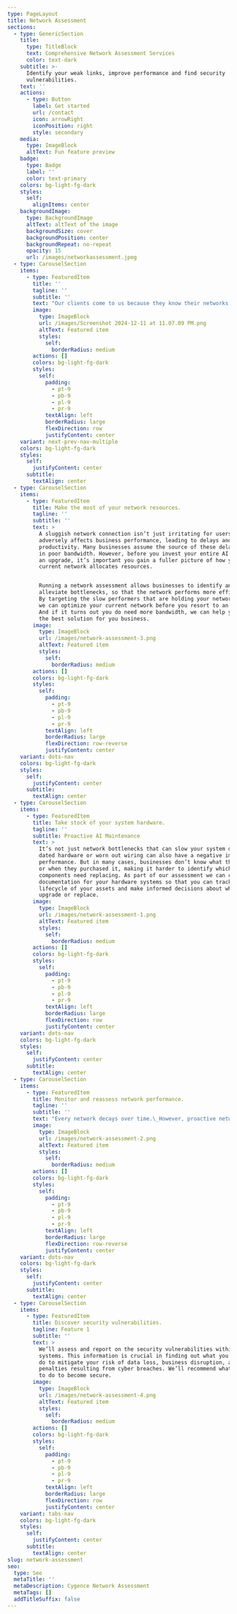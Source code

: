 ```yaml
---
type: PageLayout
title: Network Assessment
sections:
  - type: GenericSection
    title:
      type: TitleBlock
      text: Comprehensive Network Assessment Services
      color: text-dark
    subtitle: >-
      Identify your weak links, improve performance and find security
      vulnerabilities.
    text: ''
    actions:
      - type: Button
        label: Get started
        url: /contact
        icon: arrowRight
        iconPosition: right
        style: secondary
    media:
      type: ImageBlock
      altText: Fun feature preview
    badge:
      type: Badge
      label: ''
      color: text-primary
    colors: bg-light-fg-dark
    styles:
      self:
        alignItems: center
    backgroundImage:
      type: BackgroundImage
      altText: altText of the image
      backgroundSize: cover
      backgroundPosition: center
      backgroundRepeat: no-repeat
      opacity: 15
      url: /images/networkassessment.jpeg
  - type: CarouselSection
    items:
      - type: FeaturedItem
        title: ''
        tagline: ''
        subtitle: ''
        text: "Our clients come to us because they know their networks could be performing better, and they want us to discover how. That’s why our first step is to conduct a thorough AI audit of their systems so that we can see what they have, how it performs, and how we could improve system efficiency.\n\nWe also recommend a network assessment for any company that doesn’t have complete documentation of their current systems.\_Our complimentary network assessment provides a basic overview of your AI systems, which can help us identify the most immediate concerns, but our comprehensive audit package delivers complete documentation of your systems at the deepest level.\n"
        image:
          type: ImageBlock
          url: /images/Screenshot 2024-12-11 at 11.07.09 PM.png
          altText: Featured item
          styles:
            self:
              borderRadius: medium
        actions: []
        colors: bg-light-fg-dark
        styles:
          self:
            padding:
              - pt-9
              - pb-9
              - pl-9
              - pr-9
            textAlign: left
            borderRadius: large
            flexDirection: row
            justifyContent: center
    variant: next-prev-nav-multiple
    colors: bg-light-fg-dark
    styles:
      self:
        justifyContent: center
      subtitle:
        textAlign: center
  - type: CarouselSection
    items:
      - type: FeaturedItem
        title: Make the most of your network resources.
        tagline: ''
        subtitle: ''
        text: >
          A sluggish network connection isn’t just irritating for users—it also
          adversely affects business performance, leading to delays and loss of
          productivity. Many businesses assume the source of these delays lies
          in poor bandwidth. However, before you invest your entire AI budget in
          an upgrade, it’s important you gain a fuller picture of how your
          current network allocates resources.


          Running a network assessment allows businesses to identify and
          alleviate bottlenecks, so that the network performs more efficiently.
          By targeting the slow performers that are holding your network back,
          we can optimize your current network before you resort to an upgrade.
          And if it turns out you do need more bandwidth, we can help you find
          the best solution for you business.
        image:
          type: ImageBlock
          url: /images/network-assessment-3.png
          altText: Featured item
          styles:
            self:
              borderRadius: medium
        actions: []
        colors: bg-light-fg-dark
        styles:
          self:
            padding:
              - pt-9
              - pb-9
              - pl-9
              - pr-9
            textAlign: left
            borderRadius: large
            flexDirection: row-reverse
            justifyContent: center
    variant: dots-nav
    colors: bg-light-fg-dark
    styles:
      self:
        justifyContent: center
      subtitle:
        textAlign: center
  - type: CarouselSection
    items:
      - type: FeaturedItem
        title: Take stock of your system hardware.
        tagline: ''
        subtitle: Proactive AI Maintenance
        text: >
          It’s not just network bottlenecks that can slow your system down;
          dated hardware or worn out wiring can also have a negative impact on
          performance. But in many cases, businesses don’t know what they have
          or when they purchased it, making it harder to identify which
          components need replacing. As part of our assessment we can create
          documentation for your hardware systems so that you can track the
          lifecycle of your assets and make informed decisions about which to
          upgrade or replace.
        image:
          type: ImageBlock
          url: /images/network-assessment-1.png
          altText: Featured item
          styles:
            self:
              borderRadius: medium
        actions: []
        colors: bg-light-fg-dark
        styles:
          self:
            padding:
              - pt-9
              - pb-9
              - pl-9
              - pr-9
            textAlign: left
            borderRadius: large
            flexDirection: row
            justifyContent: center
    variant: dots-nav
    colors: bg-light-fg-dark
    styles:
      self:
        justifyContent: center
      subtitle:
        textAlign: center
  - type: CarouselSection
    items:
      - type: FeaturedItem
        title: Monitor and reassess network performance.
        tagline: ''
        subtitle: ''
        text: "Every network decays over time.\_However, proactive network monitoring and maintenance can help keep your systems healthy and prevent errors from accruing.\_Preemptive intervention means you can focus on running your business while we keep your network running smoothly.\n\n"
        image:
          type: ImageBlock
          url: /images/network-assessment-2.png
          altText: Featured item
          styles:
            self:
              borderRadius: medium
        actions: []
        colors: bg-light-fg-dark
        styles:
          self:
            padding:
              - pt-9
              - pb-9
              - pl-9
              - pr-9
            textAlign: left
            borderRadius: large
            flexDirection: row-reverse
            justifyContent: center
    variant: dots-nav
    colors: bg-light-fg-dark
    styles:
      self:
        justifyContent: center
      subtitle:
        textAlign: center
  - type: CarouselSection
    items:
      - type: FeaturedItem
        title: Discover security vulnerabilities.
        tagline: Feature 1
        subtitle: ''
        text: >
          We’ll assess and report on the security vulnerabilities within your AI
          systems. This information is crucial in finding out what you need to
          do to mitigate your risk of data loss, business disruption, and legal
          penalties resulting from cyber breaches. We’ll recommend what you need
          to do to become secure.
        image:
          type: ImageBlock
          url: /images/network-assessment-4.png
          altText: Featured item
          styles:
            self:
              borderRadius: medium
        actions: []
        colors: bg-light-fg-dark
        styles:
          self:
            padding:
              - pt-9
              - pb-9
              - pl-9
              - pr-9
            textAlign: left
            borderRadius: large
            flexDirection: row
            justifyContent: center
    variant: tabs-nav
    colors: bg-light-fg-dark
    styles:
      self:
        justifyContent: center
      subtitle:
        textAlign: center
slug: network-assessment
seo:
  type: Seo
  metaTitle: ''
  metaDescription: Cygence Network Assessment
  metaTags: []
  addTitleSuffix: false
---
```

